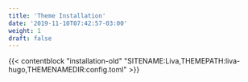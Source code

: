 ```yaml
---
title: 'Theme Installation'
date: '2019-11-10T07:42:57-03:00'
weight: 1
draft: false
---
```


{{< contentblock "installation-old" "SITENAME:Liva,THEMEPATH:liva-hugo,THEMENAMEDIR:config.toml" >}}
